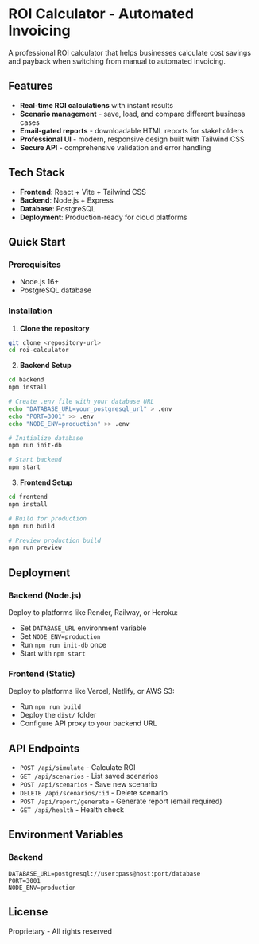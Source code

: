 # ROI Calculator - Automated Invoicing

A professional ROI calculator that helps businesses calculate cost savings and payback when switching from manual to automated invoicing.

## Features

- **Real-time ROI calculations** with instant results
- **Scenario management** - save, load, and compare different business cases
- **Email-gated reports** - downloadable HTML reports for stakeholders
- **Professional UI** - modern, responsive design built with Tailwind CSS
- **Secure API** - comprehensive validation and error handling

## Tech Stack

- **Frontend**: React + Vite + Tailwind CSS
- **Backend**: Node.js + Express
- **Database**: PostgreSQL
- **Deployment**: Production-ready for cloud platforms

## Quick Start

### Prerequisites
- Node.js 16+
- PostgreSQL database

### Installation

1. **Clone the repository**
```bash
git clone <repository-url>
cd roi-calculator
```

2. **Backend Setup**
```bash
cd backend
npm install

# Create .env file with your database URL
echo "DATABASE_URL=your_postgresql_url" > .env
echo "PORT=3001" >> .env
echo "NODE_ENV=production" >> .env

# Initialize database
npm run init-db

# Start backend
npm start
```

3. **Frontend Setup**
```bash
cd frontend
npm install

# Build for production
npm run build

# Preview production build
npm run preview
```

## Deployment

### Backend (Node.js)
Deploy to platforms like Render, Railway, or Heroku:
- Set `DATABASE_URL` environment variable
- Set `NODE_ENV=production`
- Run `npm run init-db` once
- Start with `npm start`

### Frontend (Static)
Deploy to platforms like Vercel, Netlify, or AWS S3:
- Run `npm run build`
- Deploy the `dist/` folder
- Configure API proxy to your backend URL

## API Endpoints

- `POST /api/simulate` - Calculate ROI
- `GET /api/scenarios` - List saved scenarios
- `POST /api/scenarios` - Save new scenario
- `DELETE /api/scenarios/:id` - Delete scenario
- `POST /api/report/generate` - Generate report (email required)
- `GET /api/health` - Health check

## Environment Variables

### Backend
```
DATABASE_URL=postgresql://user:pass@host:port/database
PORT=3001
NODE_ENV=production
```

## License

Proprietary - All rights reserved